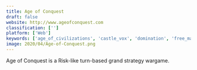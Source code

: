 ```yaml
---
title: Age of Conquest
draft: false 
website: http://www.ageofconquest.com
classification: ['']
platform: ['Web']
keywords: ['age_of_civilizations', 'castle_vox', 'domination', 'free_mars', 'freeciv_for_android', 'imperial_domination', 'ironfell', 'legends_of_callasia', 'lux_delux', 'overthrown', 'the_battle_for_wesnoth', 'total_war', 'triplea', 'warlight', 'webdiplomacy', 'world_conqueror_1945']
image: 2020/04/Age-of-Conquest.png
---
```

Age of Conquest is a Risk-like turn-based grand strategy wargame.